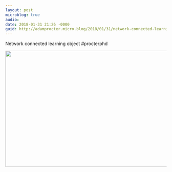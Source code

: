 ```yaml
---
layout: post
microblog: true
audio: 
date: 2018-01-31 21:26 -0000
guid: http://adamprocter.micro.blog/2018/01/31/network-connected-learning.html
---
```

Network connected learning object #procterphd

<img src="http://discursive.adamprocter.co.uk/uploads/2018/0f58682bae.jpg" width="600" height="363" />
